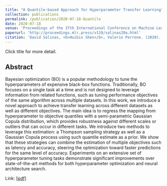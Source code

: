 ```yaml
---
title: "A Quantile-based Approach for Hyperparameter Transfer Learning"
collection: publications
permalink: /publication/2020-07-18-Quantile
date: 2020-07-18
venue: 'Proceedings of the 37th International Conference on Machine Learning'
paperurl: 'http://proceedings.mlr.press/v119/salinas20a.html'
citation: 'David Salinas, <b>Huibin Shen</b>, Valerio Perrone. (2020). &quot;A Quantile-based Approach for Hyperparameter Transfer Learning&quot; <i>Proceedings of the 37th International Conference on Machine Learning (ICML 2020)</i>'
---
```




Click title for more detail.

## Abstract

Bayesian optimization (BO) is a popular methodology to tune the hyperparameters of expensive black-box functions. Traditionally, BO focuses on a single task at a time and is not designed to leverage information from related functions, such as tuning performance objectives of the same algorithm across multiple datasets. In this work, we introduce a novel approach to achieve transfer learning across different datasets as well as different objectives. The main idea is to regress the mapping from hyperparameter to objective quantiles with a semi-parametric Gaussian Copula distribution, which provides robustness against different scales or outliers that can occur in different tasks. We introduce two methods to leverage this estimation: a Thompson sampling strategy as well as a Gaussian Copula process using such quantile estimate as a prior. We show that these strategies can combine the estimation of multiple objectives such as latency and accuracy, steering the optimization toward faster predictions for the same level of accuracy. Experiments on an extensive set of hyperparameter tuning tasks demonstrate significant improvements over state-of-the-art methods for both hyperparameter optimization and neural architecture search.

Link: [[pdf]](http://proceedings.mlr.press/v119/salinas20a/salinas20a.pdf)
